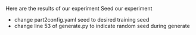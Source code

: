 Here are the results of our experiment
Seed our experiment 
* change part2config.yaml seed to desired training seed
* change line 53 of generate.py to indicate random seed during generate